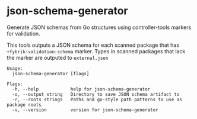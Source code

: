 # json-schema-generator

Generate JSON schemas from Go structures using controller-tools markers for validation.

This tools outputs a JSON schema for each scanned package that has `+fybrik:validation:schema` marker.
Types in scanned packages that lack the marker are outputed to `external.json`

```
Usage:
  json-schema-generator [flags]

Flags:
  -h, --help            help for json-schema-generator
  -o, --output string   Directory to save JSON schema artifact to
  -r, --roots strings   Paths and go-style path patterns to use as package roots
  -v, --version         version for json-schema-generator
```

